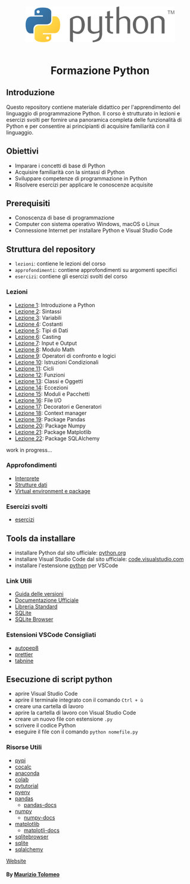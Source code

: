 <p align="center">
  <br>
  <img width="400" src="./assets/images/Python-Logo.png" alt="awesome logo of python">
  <br>
  <br>
</p>

<h1 align='center'>Formazione Python</h1>

## Introduzione

Questo repository contiene materiale didattico per l'apprendimento del linguaggio di programmazione Python. Il corso è strutturato in lezioni e esercizi svolti per fornire una panoramica completa delle funzionalità di Python e per consentire ai principianti di acquisire familiarità con il linguaggio.

## Obiettivi

- Imparare i concetti di base di Python
- Acquisire familiarità con la sintassi di Python
- Sviluppare competenze di programmazione in Python
- Risolvere esercizi per applicare le conoscenze acquisite

## Prerequisiti

- Conoscenza di base di programmazione
- Computer con sistema operativo Windows, macOS o Linux
- Connessione Internet per installare Python e Visual Studio Code

## Struttura del repository

- `lezioni`: contiene le lezioni del corso
- `approfondimenti`: contiene approfondimenti su argomenti specifici
- `esercizi`: contiene gli esercizi svolti del corso

### Lezioni

- [Lezione 1](/lezioni/lezione1.md): Introduzione a Python
- [Lezione 2](/lezioni/lezione2.md): Sintassi
- [Lezione 3](/lezioni/lezione3.md): Variabili
- [Lezione 4](/lezioni/lezione4.md): Costanti
- [Lezione 5](/lezioni/lezione5.md): Tipi di Dati
- [Lezione 6](/lezioni/lezione6.md): Casting
- [Lezione 7](/lezioni/lezione7.md): Input e Output
- [Lezione 8](/lezioni/lezione8.md): Modulo Math
- [Lezione 9](/lezioni/lezione9.md): Operatori di confronto e logici
- [Lezione 10](/lezioni/lezione10.md): Istruzioni Condizionali
- [Lezione 11](/lezioni/lezione11.md): Cicli
- [Lezione 12](/lezioni/lezione12.md): Funzioni
- [Lezione 13](/lezioni/lezione13.md): Classi e Oggetti
- [Lezione 14](/lezioni/lezione14.md): Eccezioni
- [Lezione 15](/lezioni/lezione15.md): Moduli e Pacchetti
- [Lezione 16](/lezioni/lezione16.md): File I/O
- [Lezione 17](/lezioni/lezione17.md): Decoratori e Generatori
- [Lezione 18](/lezioni/lezione18.md): Context manager
- [Lezione 19](/lezioni/lezione19.md): Package Pandas
- [Lezione 20](/lezioni/lezione20.md): Package Numpy
- [Lezione 21](/lezioni/lezione21.md): Package Matplotlib
- [Lezione 22](/lezioni/lezione22.md): Package SQLAlchemy

work in progress...

### Approfondimenti

- [Interprete](/approfondimenti/Interprete.md)
- [Strutture dati](/approfondimenti/StruttureDati.md)
- [Virtual environment e package](/approfondimenti/VEP.md)

### Esercizi svolti

- [esercizi](/esercizi/esercizi.md)

## Tools da installare

- installare Python dal sito ufficiale: [python.org](https://www.python.org/downloads/)
- installare Visual Studio Code dal sito ufficiale: [code.visualstudio.com](https://code.visualstudio.com/)
- installare l'estensione [python](https://marketplace.visualstudio.com/items?itemName=ms-python.python) per VSCode

### Link Utili

- [Guida delle versioni](https://devguide.python.org/versions/#versions)
- [Documentazione Ufficiale](https://www.python.org/doc/)
- [Libreria Standard](https://docs.python.org/3/library/index.html)
- [SQLite](https://www.tutorialspoint.com/sqlite/sqlite_installation.htm)
- [SQLite Browser](https://sqlitebrowser.org/dl/)

### Estensioni VSCode Consigliati

- [autopep8](https://marketplace.visualstudio.com/items?itemName=ms-python.autopep8)
- [prettier](https://marketplace.visualstudio.com/items?itemName=esbenp.prettier-vscode)
- [tabnine](https://marketplace.visualstudio.com/items?itemName=TabNine.tabnine-vscode)

## Esecuzione di script python

- aprire Visual Studio Code
- aprire il terminale integrato con il comando `Ctrl + ù`
- creare una cartella di lavoro
- aprire la cartella di lavoro con Visual Studio Code
- creare un nuovo file con estensione `.py`
- scrivere il codice Python
- eseguire il file con il comando `python nomefile.py`

### Risorse Utili

- [pypi](https://pypi.org/)
- [cocalc](https://cocalc.com/)
- [anaconda](https://www.anaconda.com/)
- [colab](https://colab.research.google.com/)
- [pytutorial](https://pytutorial-it.readthedocs.io/it/)
- [pyenv](https://github.com/malexer/cheatsheets/blob/master/pyenv.md)
- [pandas](https://pandas.pydata.org/)
  - [pandas-docs](https://pandas.pydata.org/docs/reference/index.html)
- [numpy](https://numpy.org/)
  - [numpy-docs](https://numpy.org/doc/stable/reference/index.html#reference)
- [matplotlib](https://matplotlib.org/)
  - [matplotli-docs](https://matplotlib.org/stable/api/index)
- [sqlitebrowser](https://sqlitebrowser.org/)
- [sqlite](https://www.sqlite.org/)
- [sqlalchemy](https://www.sqlalchemy.org/)

[Website](https://moris88.github.io/formazione-python/)

#### By [Maurizio Tolomeo](https://github.com/moris88)
